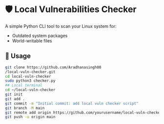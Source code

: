 # 🛡 Local Vulnerabilities Checker

A simple Python CLI tool to scan your Linux system for:
- Outdated system packages
- World-writable files

## 🚀 Usage
```bash
git clone https://github.com/Aradhanasingh00
/local-vuln-checker.git
cd local-vuln-checker
sudo python3 checker.py
## Local terminal
cd ~/local-vuln-checker
git init
git add .
git commit -m "Initial commit: add local vuln checker script"
git branch -M main
git remote add origin https://github.com/yourusername/local-vuln-checker.git
git push -u origin main
